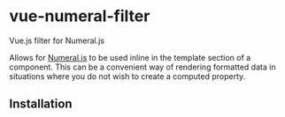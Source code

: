 # vue-numeral-filter
Vue.js filter for Numeral.js

Allows for [Numeral.js](http://numeraljs.com/) to be used inline in the template section of a component. This can be a convenient way of rendering formatted data in situations where you do not wish to create a computed property.

## Installation
